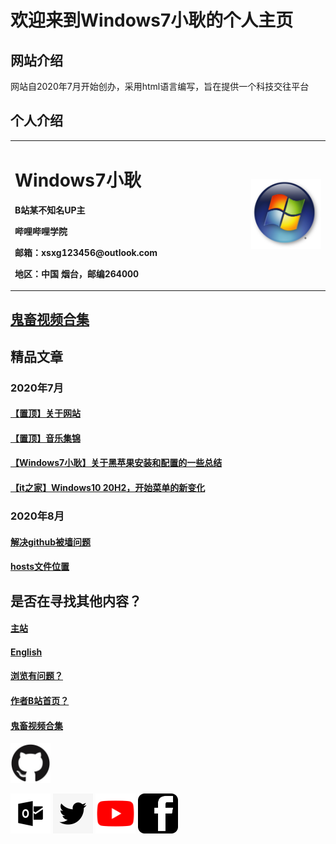 <html>
<head>
</head>
<body>
      <div style="width:100%;margin:0 auto">
            <P><h1>欢迎来到Windows7小耿的个人主页</h1></P>
            <P><h2>网站介绍</h2></P>
            <P><a>网站自2020年7月开始创办，采用html语言编写，旨在提供一个科技交往平台</a></P>
            <P><h2>个人介绍</h2></P>
            <table border="0">
  <tr>
    <td width="75%">
          <h1>Windows7小耿</h1>
          <p><b>B站某不知名UP主</b></p>
          <p><b>哔哩哔哩学院</b></p>
          <p><b>邮箱：xsxg123456@outlook.com</b></p>
          <p><b>地区：中国 烟台，邮编264000</b></p>
    </td>
    <td width="25%">
      <img id="target" src="Windows7.jpg" width="100%"> 
     
 </td>
        </tr>
            </table>
            <p><h2><a href="video.html">鬼畜视频合集</a></h2></p>
            <p><h2>精品文章</h2></p>
      <p><h3>2020年7月</h3></P>
         <p><h4><a href="0.html">【置顶】关于网站</a></H4></p>
         <p><h4><a href="1.html">【置顶】音乐集锦</a></h4></p>
         <p><h4><a href="2.html">【Windows7小耿】关于黑苹果安装和配置的一些总结</a></H4></p>
         <p><h4><a href="3.html">【it之家】Windows10 20H2，开始菜单的新变化</a></H4></p>
         <p><h3>2020年8月</h3></p>
         <p><h4><a href="http://blog.yoqi.me/lyq/16489.html">解决github被墙问题</a></h4></p>
         <p><h4><a href="8.html">hosts文件位置</a></h4></p>
         <p><h2>是否在寻找其他内容？</h2></p>
         <p><h4><a href="index.html">主站</a></h4></p>
         <p><h4><a href="English.html">English</a></h4></p>
         <p><h4><a href="P.html">浏览有问题？</a></h4></p> 
         <p><h4><a href="https://space.bilibili.com/443161706">作者B站首页？</a></h4></p> 
         <p><h4><a href="video.html">鬼畜视频合集</a></h4></p>
         <p><a href="https://github.com/windows7xiaogeng-bilibili"><img src="github.jpg" height=64 width=64></a></p>
  <p><a href="mailto:xsxg123456@outlook.com"><img src="outlook.gif" height=64 width=64></a>
        <a href="404.html"><img src="twitter.jpg" height=64 width=64></a>
      <a href="404.html"><img src="youtube.png" height=64 width=64></a>
     <a href="404.html"><img src="facebook.jpg" height=64 width=64></a></p>
      </div>
   </body>
</html>
 
